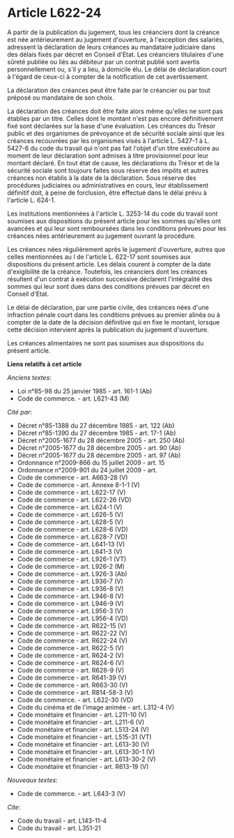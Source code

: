 # Article L622-24

A partir de la publication du jugement, tous les créanciers dont la créance est née antérieurement au jugement d'ouverture, à
l'exception des salariés, adressent la déclaration de leurs créances au mandataire judiciaire dans des délais fixés par
décret en Conseil d'Etat. Les créanciers titulaires d'une sûreté publiée ou liés au débiteur par un contrat publié sont
avertis personnellement ou, s'il y a lieu, à domicile élu. Le délai de déclaration court à l'égard de ceux-ci à compter de la
notification de cet avertissement. 

La déclaration des créances peut être faite par le créancier ou par tout préposé ou mandataire de son choix. 

La déclaration des créances doit être faite alors même qu'elles ne sont pas établies par un titre. Celles dont le montant
n'est pas encore définitivement fixé sont déclarées sur la base d'une évaluation. Les créances du Trésor public et des
organismes de prévoyance et de sécurité sociale ainsi que les créances recouvrées par les organismes visés à l'article L.
5427-1 à L. 5427-6 du code du travail qui n'ont pas fait l'objet d'un titre exécutoire au moment de leur déclaration sont
admises à titre provisionnel pour leur montant déclaré. En tout état de cause, les déclarations du Trésor et de la sécurité
sociale sont toujours faites sous réserve des  impôts et autres créances non établis à la date de la déclaration. Sous
réserve des procédures judiciaires ou administratives en cours, leur établissement définitif doit, à peine de forclusion,
être effectué dans le délai prévu à l'article L. 624-1. 

Les institutions mentionnées à l'article L. 3253-14 du code du travail sont soumises aux dispositions du présent article pour
les sommes qu'elles ont avancées et qui leur sont remboursées dans les conditions prévues pour les créances nées
antérieurement au jugement ouvrant la procédure. 

Les créances nées régulièrement après le jugement d'ouverture, autres que celles mentionnées au I de l'article L. 622-17 sont
soumises aux dispositions du présent article. Les délais courent à compter de la date d'exigibilité de la créance. Toutefois,
les créanciers dont les créances résultent d'un contrat à exécution successive déclarent l'intégralité des sommes qui leur
sont dues dans des conditions prévues par décret en Conseil d'Etat. 

Le délai de déclaration, par une partie civile, des créances nées d'une infraction pénale court dans les conditions prévues
au premier alinéa ou à compter de la date de la décision définitive qui en fixe le montant, lorsque cette décision intervient
après la publication du jugement d'ouverture. 

Les créances alimentaires ne sont pas soumises aux dispositions du présent article.

**Liens relatifs à cet article**

_Anciens textes_:

  - Loi n°85-98 du 25 janvier 1985 - art. 161-1 (Ab)
  - Code de commerce. - art. L621-43 (M)

_Cité par_:

  - Décret n°85-1388 du 27 décembre 1985 - art. 122 (Ab)
  - Décret n°85-1390 du 27 décembre 1985 - art. 17-1 (Ab)
  - Décret n°2005-1677 du 28 décembre 2005 - art. 250 (Ab)
  - Décret n°2005-1677 du 28 décembre 2005 - art. 90 (Ab)
  - Décret n°2005-1677 du 28 décembre 2005 - art. 97 (Ab)
  - Ordonnance n°2009-866 du 15 juillet 2009 - art. 15
  - Ordonnance n°2009-901 du 24 juillet 2009 - art.
  - Code de commerce - art. A663-28 (V)
  - Code de commerce - art. Annexe 8-1-1 (V)
  - Code de commerce - art. L622-17 (V)
  - Code de commerce - art. L622-26 (VD)
  - Code de commerce - art. L624-1 (V)
  - Code de commerce - art. L626-5 (V)
  - Code de commerce - art. L628-5 (V)
  - Code de commerce - art. L628-6 (VD)
  - Code de commerce - art. L628-7 (VD)
  - Code de commerce - art. L641-13 (V)
  - Code de commerce - art. L641-3 (V)
  - Code de commerce - art. L926-1 (VT)
  - Code de commerce - art. L926-2 (M)
  - Code de commerce - art. L926-3 (Ab)
  - Code de commerce - art. L936-7 (V)
  - Code de commerce - art. L936-8 (V)
  - Code de commerce - art. L946-8 (V)
  - Code de commerce - art. L946-9 (V)
  - Code de commerce - art. L956-3 (V)
  - Code de commerce - art. L956-4 (VD)
  - Code de commerce - art. R622-15 (V)
  - Code de commerce - art. R622-22 (V)
  - Code de commerce - art. R622-24 (V)
  - Code de commerce - art. R622-5 (V)
  - Code de commerce - art. R624-2 (V)
  - Code de commerce - art. R624-6 (V)
  - Code de commerce - art. R628-9 (V)
  - Code de commerce - art. R641-39 (V)
  - Code de commerce - art. R663-30 (V)
  - Code de commerce - art. R814-58-3 (V)
  - Code de commerce. - art. L622-30 (VD)
  - Code du cinéma et de l'image animée - art. L312-4 (V)
  - Code monétaire et financier - art. L211-10 (V)
  - Code monétaire et financier - art. L211-6 (V)
  - Code monétaire et financier - art. L513-24 (V)
  - Code monétaire et financier - art. L515-31 (VT)
  - Code monétaire et financier - art. L613-30 (V)
  - Code monétaire et financier - art. L613-30-1 (V)
  - Code monétaire et financier - art. L613-30-2 (V)
  - Code monétaire et financier - art. R613-19 (V)

_Nouveaux textes_:

  - Code de commerce. - art. L643-3 (V)

_Cite_:

  - Code du travail - art. L143-11-4
  - Code du travail - art. L351-21
